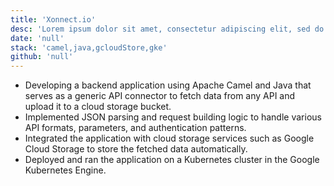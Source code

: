 ```yaml
---
title: 'Xonnect.io'
desc: 'Lorem ipsum dolor sit amet, consectetur adipiscing elit, sed do eiusmod tempor incididunt ut labore et dolore magna aliqua.'
date: 'null'
stack: 'camel,java,gcloudStore,gke'
github: 'null'
---
```


- Developing a backend application using Apache Camel and Java that serves as a generic API connector to fetch data from any API and upload it to a cloud storage bucket.
- Implemented JSON parsing and request building logic to handle various API formats, parameters, and authentication patterns.
- Integrated the application with cloud storage services such as Google Cloud Storage to store the fetched data automatically.
- Deployed and ran the application on a Kubernetes cluster in the Google Kubernetes Engine.
